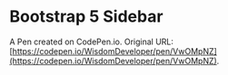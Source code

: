 # Bootstrap 5 Sidebar

A Pen created on CodePen.io. Original URL: [https://codepen.io/WisdomDeveloper/pen/VwOMpNZ](https://codepen.io/WisdomDeveloper/pen/VwOMpNZ).

